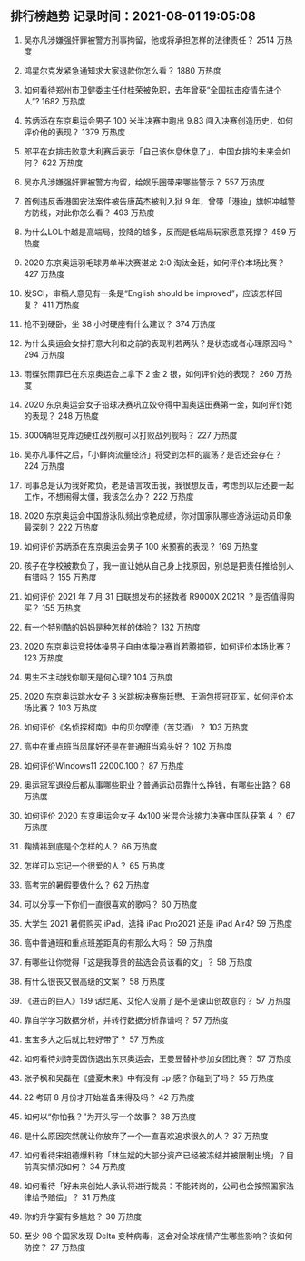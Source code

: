 
## 排行榜趋势 记录时间：2021-08-01 19:05:08
  
  1. 吴亦凡涉嫌强奸罪被警方刑事拘留，他或将承担怎样的法律责任？ 2514 万热度
    
  2. 鸿星尔克发紧急通知求大家退款你怎么看？ 1880 万热度
    
  3. 如何看待郑州市卫健委主任付桂荣被免职，去年曾获“全国抗击疫情先进个人”? 1682 万热度
    
  4. 苏炳添在东京奥运会男子 100 米半决赛中跑出 9.83 闯入决赛创造历史，如何评价他的表现？ 1379 万热度
    
  5. 郎平在女排击败意大利赛后表示「自己该休息休息了」，中国女排的未来会如何？ 622 万热度
    
  6. 吴亦凡涉嫌强奸罪被警方拘留，给娱乐圈带来哪些警示？ 557 万热度
    
  7. 首例违反香港国安法案件被告唐英杰被判入狱 9 年，曾带「港独」旗帜冲越警方防线，对此你怎么看？ 493 万热度
    
  8. 为什么LOL中越是高端局，投降的越多，反而是低端局玩家愿意死撑？ 459 万热度
    
  9. 2020 东京奥运羽毛球男单半决赛谌龙 2:0 淘汰金廷，如何评价本场比赛？ 427 万热度
    
  10. 发SCI，审稿人意见有一条是“English should be improved”，应该怎样回复？ 411 万热度
    
  11. 抢不到硬卧，坐 38 小时硬座有什么建议？ 374 万热度
    
  12. 为什么奥运会女排打意大利和之前的表现判若两队？是状态或者心理原因吗？ 294 万热度
    
  13. 雨蝶张雨霏已在东京奥运会上拿下 2 金 2 银，如何评价她的表现？ 260 万热度
    
  14. 2020 东京奥运会女子铅球决赛巩立姣夺得中国奥运田赛第一金，如何评价她的表现？ 248 万热度
    
  15. 3000辆坦克岸边硬杠战列舰可以打败战列舰吗？ 227 万热度
    
  16. 吴亦凡事件之后，「小鲜肉流量经济」将受到怎样的震荡？是否还会存在？ 224 万热度
    
  17. 同事总是认为我好欺负，老是语言攻击我，我很想反击，考虑到以后还要一起工作，不想闹得太僵，我该怎么办？ 222 万热度
    
  18. 2020 东京奥运会中国游泳队频出惊艳成绩，你对国家队哪些游泳运动员印象最深刻？ 222 万热度
    
  19. 如何评价苏炳添在东京奥运会男子 100 米预赛的表现？ 169 万热度
    
  20. 孩子在学校被欺负了，我一直让她从自己身上找原因，别总是把责任推给别人有错吗？ 155 万热度
    
  21. 如何评价 2021 年 7 月 31 日联想发布的拯救者 R9000X 2021R ？是否值得购买？ 155 万热度
    
  22. 有一个特别酷的妈妈是种怎样的体验？ 132 万热度
    
  23. 2020 东京奥运竞技体操男子自由体操决赛肖若腾摘铜，如何评价本场比赛？ 123 万热度
    
  24. 男生不主动找你聊天是何心理? 104 万热度
    
  25. 2020 东京奥运跳水女子 3 米跳板决赛施廷懋、王涵包揽冠亚军，如何评价本场比赛？ 103 万热度
    
  26. 如何评价《名侦探柯南》中的贝尔摩德（苦艾酒）？ 103 万热度
    
  27. 高中在重点班当凤尾好还是在普通班当鸡头好？ 102 万热度
    
  28. 如何评价Windows11 22000.100？ 87 万热度
    
  29. 奥运冠军退役后都从事哪些职业？普通运动员靠什么挣钱，有哪些出路？ 68 万热度
    
  30. 如何评价 2020 东京奥运会女子 4x100 米混合泳接力决赛中国队获第 4 ？ 67 万热度
    
  31. 鞠婧祎到底是个怎样的人？ 66 万热度
    
  32. 怎样可以忘记一个很爱的人？ 65 万热度
    
  33. 高考完的暑假要做什么？ 62 万热度
    
  34. 可以分享一下你们一直很喜欢的歌吗？ 60 万热度
    
  35. 大学生 2021 暑假购买 iPad，选择 iPad Pro2021 还是 iPad Air4? 59 万热度
    
  36. 高中普通班和重点班差距真的有那么大吗？ 59 万热度
    
  37. 有哪些让你觉得「这是我尊贵的盐选会员该看的文」？ 58 万热度
    
  38. 有什么很丧又很高级的文案？ 58 万热度
    
  39. 《进击的巨人》139 话烂尾、艾伦人设崩了是不是谏山创故意的？ 57 万热度
    
  40. 靠自学学习数据分析，并转行数据分析靠谱吗？ 57 万热度
    
  41. 宝宝多大之后就比较好带了？ 57 万热度
    
  42. 如何看待刘诗雯因伤退出东京奥运会，王曼昱替补参加女团比赛？ 57 万热度
    
  43. 张子枫和吴磊在《盛夏未来》中有没有 cp 感？你磕到了吗？ 55 万热度
    
  44. 22 考研 8 月份才开始准备来得及吗？ 42 万热度
    
  45. 如何以“你怕我？”为开头写一个故事？ 38 万热度
    
  46. 是什么原因突然就让你放弃了一个一直喜欢追求很久的人？ 37 万热度
    
  47. 如何看待宋祖德爆料称「林生斌的大部分资产已经被冻结并被限制出境」？目前真实情况如何？ 34 万热度
    
  48. 如何看待「好未来创始人承认将进行裁员：不能转岗的，公司也会按照国家法律给予赔偿」？ 31 万热度
    
  49. 你的升学宴有多尴尬？ 30 万热度
    
  50. 至少 98 个国家发现 Delta 变种病毒，这会对全球疫情产生哪些影响？该如何防控？ 27 万热度
    